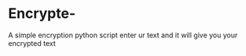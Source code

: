 # Encrypte-
 A simple encryption python script 
 enter ur text and it will give you your encrypted text
